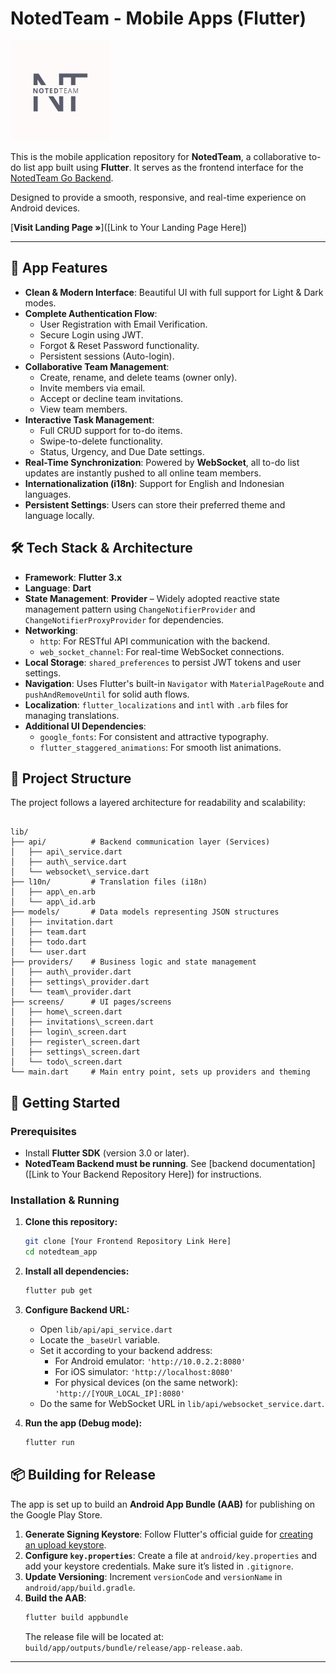 # NotedTeam - Mobile Apps (Flutter)

<img src="assets/images/LOGO-BG.png" alt="NotedTeam Logo" width="160"/>

This is the mobile application repository for **NotedTeam**, a collaborative to-do list app built using **Flutter**. It serves as the frontend interface for the [NotedTeam Go Backend](https://github.com/Hdytalhayat/NotedTeamBackend).

Designed to provide a smooth, responsive, and real-time experience on Android devices.

[**Visit Landing Page »**]([Link to Your Landing Page Here])

---

## 📱 App Features

- **Clean & Modern Interface**: Beautiful UI with full support for Light & Dark modes.
- **Complete Authentication Flow**:
  - User Registration with Email Verification.
  - Secure Login using JWT.
  - Forgot & Reset Password functionality.
  - Persistent sessions (Auto-login).
- **Collaborative Team Management**:
  - Create, rename, and delete teams (owner only).
  - Invite members via email.
  - Accept or decline team invitations.
  - View team members.
- **Interactive Task Management**:
  - Full CRUD support for to-do items.
  - Swipe-to-delete functionality.
  - Status, Urgency, and Due Date settings.
- **Real-Time Synchronization**: Powered by **WebSocket**, all to-do list updates are instantly pushed to all online team members.
- **Internationalization (i18n)**: Support for English and Indonesian languages.
- **Persistent Settings**: Users can store their preferred theme and language locally.

## 🛠️ Tech Stack & Architecture

- **Framework**: **Flutter 3.x**
- **Language**: **Dart**
- **State Management**: **Provider** – Widely adopted reactive state management pattern using `ChangeNotifierProvider` and `ChangeNotifierProxyProvider` for dependencies.
- **Networking**:
  - `http`: For RESTful API communication with the backend.
  - `web_socket_channel`: For real-time WebSocket connections.
- **Local Storage**: `shared_preferences` to persist JWT tokens and user settings.
- **Navigation**: Uses Flutter's built-in `Navigator` with `MaterialPageRoute` and `pushAndRemoveUntil` for solid auth flows.
- **Localization**: `flutter_localizations` and `intl` with `.arb` files for managing translations.
- **Additional UI Dependencies**:
  - `google_fonts`: For consistent and attractive typography.
  - `flutter_staggered_animations`: For smooth list animations.

## 📂 Project Structure

The project follows a layered architecture for readability and scalability:

```

lib/
├── api/          # Backend communication layer (Services)
│   ├── api\_service.dart
│   ├── auth\_service.dart
│   └── websocket\_service.dart
├── l10n/         # Translation files (i18n)
│   ├── app\_en.arb
│   └── app\_id.arb
├── models/       # Data models representing JSON structures
│   ├── invitation.dart
│   ├── team.dart
│   ├── todo.dart
│   └── user.dart
├── providers/    # Business logic and state management
│   ├── auth\_provider.dart
│   ├── settings\_provider.dart
│   └── team\_provider.dart
├── screens/      # UI pages/screens
│   ├── home\_screen.dart
│   ├── invitations\_screen.dart
│   ├── login\_screen.dart
│   ├── register\_screen.dart
│   ├── settings\_screen.dart
│   └── todo\_screen.dart
└── main.dart     # Main entry point, sets up providers and theming

````

## 🚀 Getting Started

### Prerequisites

- Install **Flutter SDK** (version 3.0 or later).
- **NotedTeam Backend must be running**. See [backend documentation]([Link to Your Backend Repository Here]) for instructions.

### Installation & Running

1. **Clone this repository:**
    ```bash
    git clone [Your Frontend Repository Link Here]
    cd notedteam_app
    ```

2. **Install all dependencies:**
    ```bash
    flutter pub get
    ```

3. **Configure Backend URL:**
    - Open `lib/api/api_service.dart`
    - Locate the `_baseUrl` variable.
    - Set it according to your backend address:
        - For Android emulator: `'http://10.0.2.2:8080'`
        - For iOS simulator: `'http://localhost:8080'`
        - For physical devices (on the same network): `'http://[YOUR_LOCAL_IP]:8080'`
    - Do the same for WebSocket URL in `lib/api/websocket_service.dart`.

4. **Run the app (Debug mode):**
    ```bash
    flutter run
    ```

## 📦 Building for Release

The app is set up to build an **Android App Bundle (AAB)** for publishing on the Google Play Store.

1. **Generate Signing Keystore**: Follow Flutter's official guide for [creating an upload keystore](https://docs.flutter.dev/deployment/android#create-an-upload-keystore).
2. **Configure `key.properties`**: Create a file at `android/key.properties` and add your keystore credentials. Make sure it’s listed in `.gitignore`.
3. **Update Versioning**: Increment `versionCode` and `versionName` in `android/app/build.gradle`.
4. **Build the AAB**:
    ```bash
    flutter build appbundle
    ```
    The release file will be located at: `build/app/outputs/bundle/release/app-release.aab`.

---
